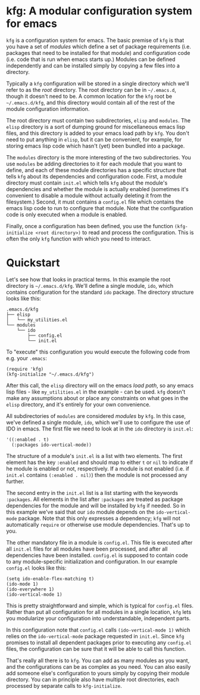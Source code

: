 kfg: A modular configuration system for emacs
=================================================

`kfg` is a configuration system for emacs. The basic premise of `kfg`
is that you have a set of *modules* which define a set of package
requirements (i.e. packages that need to be installed for that module)
and configuration code (i.e. code that is run when emacs starts up.)
Modules can be defined independently and can be installed simply by
copying a few files into a directory.

Typically a `kfg` configuration will be stored in a single directory
which we'll refer to as the *root* directory. The root directory can
be in `~/.emacs.d`, though it doesn't need to be. A common location
for the `kfg` root be `~/.emacs.d/kfg`, and this directory would
contain all of the rest of the module configuration information.

The root directory must contain two subdirectories, `elisp` and
`modules`. The `elisp` directory is a sort of dumping ground for
miscellaneous emacs lisp files, and this directory is added to your
emacs load path by `kfg`. You don't need to put anything in `elisp`,
but it can be convenient, for example, for storing emacs lisp code
which hasn't (yet) been bundled into a package.

The `modules` directory is the more interesting of the two
subdirectories. You use `modules` be adding directories to it for each
module that you want to define, and each of these module directories
has a specific structure that tells `kfg` about its dependencies and
configuration code. First, a module directory must contain `init.el`
which tells `kfg` about the module's dependencies and whether the
module is actually enabled (sometimes it's convenient to disable a
module without actually deleting it from the filesystem.) Second, it
must contains a `config.el` file which contains the emacs lisp code to
run to configure that module. Note that the configuration code is only
executed when a module is enabled.

Finally, once a configuration has been defined, you use the function
`(kfg-initialize <root directory>)` to read and process the
configuration. This is often the only `kfg` function with which you
need to interact.

Quickstart
==========

Let's see how that looks in practical terms. In this example the root
directory is `~/.emacs.d/kfg`. We'll define a single module, `ido`,
which contains configuration for the standard `ido` package. The
directory structure looks like this:

    .emacs.d/kfg
    ├── elisp
    │   └── my_utilities.el
    └── modules
        └── ido
            ├── config.el
            └── init.el

To "execute" this configuration you would execute the following code
from e.g. your `.emacs`:

    (require 'kfg)
    (kfg-initialize "~/.emacs.d/kfg")

After this call, the `elisp` directory will on the emacs *load path*,
so any emacs lisp files - like `my_utilities.el` in the example - can
be used. `kfg` doesn't make any assumptions about or place any
constraints on what goes in the `elisp` directory, and it's entirely
for your own convenience.

All subdirectories of `modules` are considered *modules* by `kfg`. In
this case, we've defined a single module, `ido`, which we'll use to
configure the use of IDO in emacs. The first file we need to look at
in the `ido` directory is `init.el`:

    '((:enabled . t)
      (:packages ido-vertical-mode))

The structure of a module's `init.el` is a list with two elements. The
first element has the key `:enabled` and should map to either `t` or
`nil` to indicate if he module is enabled or not, respectively. If a
module is not enabled (i.e. if `init.el` contains `(:enabled . nil)`)
then the module is not processed any further.

The second entry in the `init.el` list is a list starting with the
keywords `:packages`. All elements in the list after `:packages` are
treated as package dependencies for the module and will be installed
by `kfg` if needed. So in this example we've said that our `ido`
module depends on the `ido-vertical-mode` package. Note that this only
expresses a dependency; `kfg` will not automatically `require` or
otherwise use module dependencies. That's up to you.

The other mandatory file in a module is `config.el`. This file is
executed after all `init.el` files for all modules have been
processed, and after all dependencies have been installed. `config.el`
is supposed to contain code to any module-specific initialization and
configuration. In our example `config.el` looks like this:

    (setq ido-enable-flex-matching t)
    (ido-mode 1)
    (ido-everywhere 1)
    (ido-vertical-mode 1)

This is pretty straightforward and simple, which is typical for
`config.el` files. Rather than put all configuration for all modules
in a single location, `kfg` lets you modularize your configuration
into understandable, independent parts.

In this configuration note that `config.el` calls `(ido-vertical-mode
1)` which relies on the `ido-vertical-mode` package requested in
`init.el`. Since `kfg` promises to install all dependent packages
prior to executing any `config.el` files, the configuration can be
sure that it will be able to call this function.

That's really all there is to `kfg`. You can add as many modules as
you want, and the configurations can be as complex as you need. You
can also easily add someone else's configuration to yours simply by
copying their module directory. You can in principle also have
multiple root directories, each processed by separate calls to
`kfg-initialize`.
